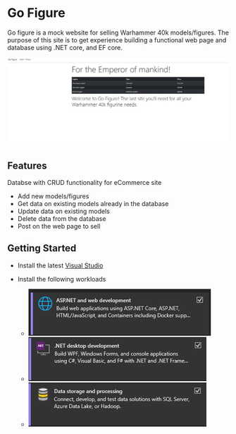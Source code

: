 # Go Figure
Go figure is a mock website for selling Warhammer 40k models/figures. The purpose of this site is to get experience building a functional web page and database using .NET core, and EF core.  

![](Images/GoFigure.jpg)

## Features
Databse with CRUD functionality for eCommerce site
- Add new models/figures
- Get data on existing models already in the database
- Update data on existing models
- Delete data from the database
- Post on the web page to sell

## Getting Started
- Install the latest [Visual Studio](https://visualstudio.microsoft.com/)

- Install the following workloads
    - ![](Images/workload1.jpg)
    - ![](Images/workload2.jpg)
    - ![](Images/workload3.jpg)
